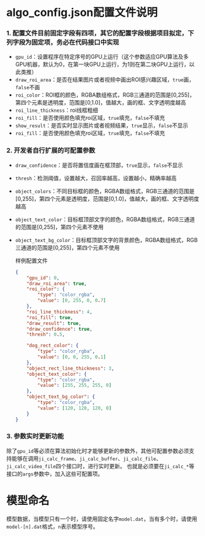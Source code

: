 # algo_config.json配置文件说明

### 1. 配置文件目前固定字段有四项，其它的配置字段根据项目拟定，下列字段为固定项，务必在代码接口中实现
   - `gpu_id`：设置程序在特定序号的GPU上运行（这个参数适应GPU算法及多GPU机器，默认为0，在第一块GPU上运行，为1则在第二块GPU上运行，以此类推）
   - `draw_roi_area`：是否在结果图片或者视频中画出ROI感兴趣区域，`true`画，`false`不画
   - `roi_color`：ROI框的颜色，RGBA数组格式，RGB三通道的范围是[0,255]，第四个元素是透明度，范围是[0,1.0]，值越大，画的框、文字透明度越高
   - `roi_line_thickness`：roi线框粗细
   - `roi_fill`：是否使用颜色填充roi区域，`true`填充，`false`不填充
   - `show_result`：是否实时显示图片或者视频结果，`true`显示，`false`不显示
   - `roi_fill`：是否使用颜色填充roi区域，`true`填充，`false`不填充

### 2. 开发者自行扩展的可配置参数
    
   - `draw_confidence`：是否将置信度画在框顶部，`true`显示，`false`不显示
   - `thresh`：检测阈值，设置越大，召回率越高，设置越小，精确率越高
   - `object_colors`：不同目标框的颜色，RGBA数组格式，RGB三通道的范围是[0,255]，第四个元素是透明度，范围是[0,1.0]，值越大，画的框、文字透明度越高
   - `object_text_color`：目标框顶部文字的颜色，RGBA数组格式，RGB三通道的范围是[0,255]，第四个元素不使用
   - `object_text_bg_color`：目标框顶部文字的背景颜色，RGBA数组格式，RGB三通道的范围是[0,255]，第四个元素不使用

        样例配置文件
        ```json
        {
            "gpu_id": 0,
            "draw_roi_area": true,
            "roi_color": {
                "type": "color_rgba",
                "value": [0, 255, 0, 0.7]
            },
            "roi_line_thickness": 4,
            "roi_fill": true,
            "draw_result": true,
            "draw_confidence": true,
            "thresh": 0.5,
        
            "dog_rect_color": {
                "type": "color_rgba",
                "value": [0, 0, 255, 0.1]
            },
            "object_rect_line_thickness": 3,
            "object_text_color": {
                "type": "color_rgba",
                "value": [255, 255, 255, 0]
            },
            "object_text_bg_color": {
                "type": "color_rgba",
                "value": [120, 120, 120, 0]
            }
        }
        ```
 ### 3. 参数实时更新功能
 除了`gpu_id`等必须在算法初始化时才能够更新的参数外，其他可配置参数必须支持能够在调用`ji_calc_frame`、`ji_calc_buffer`、`ji_calc_file`、`ji_calc_video_file`四个接口时，进行实时更新。
 也就是必须要在`ji_calc_*`等接口的`args`参数中，加入这些可配置项。
 
# 模型命名
模型数据，当模型只有一个时，请使用固定名字`model.dat`，当有多个时，请使用`model-[n].dat`格式，`n`表示模型序号。